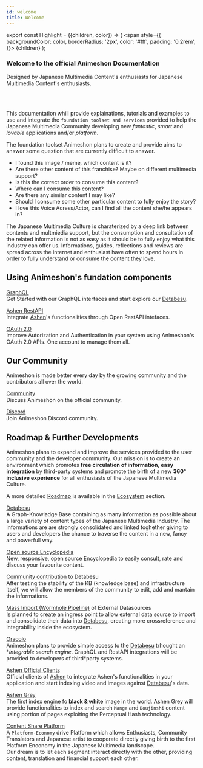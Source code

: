 ```yaml
---
id: welcome
title: Welcome
---
```


export const Highlight = ({children, color}) => (
  <span
    style={{
      backgroundColor: color,
      borderRadius: '2px',
      color: '#fff',
      padding: '0.2rem',
    }}>
    {children}
  </span>
);

### Welcome to the official Animeshon Documentation
<Highlight color="#f42555">Designed by Japanese Multimedia Content's enthusiasts for Japanese Multimedia Content's enthusiasts.</Highlight>

<br />
<br />

This documentation whill provide explainations, tutorials and examples to use and integrate the `foundation toolset and services` provided to help the Japanese Multimedia Community developing new *fantastic*, *smart* and *lovable* applications and/or *platform*.

The foundation toolset Animeshon plans to create and provide aims to answer some question that are currently difficult to answer.

* I found this image / meme, which content is it?
* Are there other content of this franchise? Maybe on different multimedia support?
* Is this the correct order to consume this content?
* Where can I consume this content?
* Are there any similar content I may like?
* Should I consume some other particular content to fully enjoy the story?
* I love this Voice Acress/Actor, can I find all the content she/he appears in?

The Japanese Multimedia Culture is charaterized by a deep link between contents and multmiedia support, but the consumption and consultation of the related information is not as easy as it should be to fully enjoy what this industry can offer us. Informations, guides, 
reflections and reviews are spread across the internet and enthusiast have often to spend hours in order to fully understand or consume the content they love.


## Using Animeshon's fundation components

[GraphQL](/docs/detabesu/graphql/quickstarts)   
Get Started with our GraphQL interfaces and start explore our [Detabesu](/docs/detabesu/introduction).

[Ashen RestAPI](/docs/ashen/sdk/quickstarts)  
Integrate [Ashen](/docs/ashen/introduction)'s functionalities through Open RestAPI intefaces.

[OAuth 2.0](/docs/oauth2/introduction)   
Improve Autorization and Authentication in your system using Animeshon's OAuth 2.0 APIs. One account to manage them all.

## Our Community
Animeshon is made better every day by the growing community and the contributors all over the world.

[Community](https://discuss.animeshon.com/)   
Discuss Animeshon on the official community.

[Discord](https://discord.com/invite/WvNsjtR)   
Join Animeshon Discord community.

## Roadmap & Further Developments
Animeshon plans to expand and improve the services provided to the user community and the developer community. Our mission is to create an environment which promotes **free circulation of information**, **easy integration** by third-party systems and promote the birth of a new **360° inclusive experience** for all enthusiasts of the Japanese Multimedia Culture.

A more detailed [Roadmap](/docs/ecosystem/roadmap) is available in the [Ecosystem](/docs/ecosystem/introduction) section.

[Detabesu](/docs/detabesu/introduction)   
A Graph-Knowladge Base containing as many information as possible about a large variety of content types of the Japanese Multimedia Industry. The informations are are strongly consolidated and linked toghether giving to users and developers the chance to traverse the content in a new, fancy and powerfull way.

[Open source Encyclopedia](/docs/encyclopedia/introduction)   
New, responsive, open source Encyclopedia to easily consult, rate and discuss your favourite content.

[Community contribution](/docs/ecosystem/roadmap) to Detabesu   
After testing the stability of the KB (knowledge base) and infrastructure itself, we will allow the members of the community to edit, add and mantain the informations.

[Mass Import (Wormhole Pipeline)](/docs/ecosystem/roadmap) of External Datasources   
Is planned to create an ingress point to allow external data source to import and consolidate their data into [Detabesu](/docs/detabesu/introduction), creating more crossreference and integrability inside the ecosystem.

[Oracolo](/docs/search-engine/introduction)   
Animeshon plans to provide simple access to the [Detabesu](/docs/detabesu/introduction) trhought an **integrable search engine*. GraphQL and RestAPI integrations will be provided to developers of third*party systems.

[Ashen Official Clients](/docs/ecosystem/roadmap)   
Official clients of [Ashen](/docs/ashen/introduction) to integrate Ashen's functionalities in your application and start indexing video and images against [Detabesu](/docs/detabesu/introduction)'s data.

[Ashen Grey](/docs/ecosystem/roadmap)   
The first index engine fo **black & white** image in the world. Ashen Grey will provide functionalities to index and search `Manga` and `Doujinshi` content using portion of pages exploiting the Perceptual Hash technology.

[Content Share Platform](/docs/ecosystem/roadmap)   
A `Platform-Economy` drive Platform which allows Enthusiasts, Community Translators and Japanese artist to cooperate directly giving birth to the first Platform Enconomy in the Japanese Multimedia landscape.  
Our dream is to let each segment interact directly with the other, providing content, translation and financial support each other.
